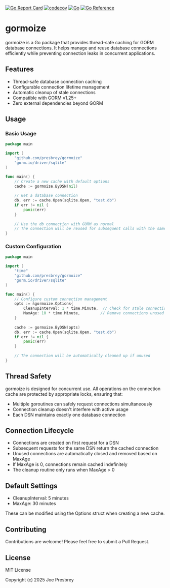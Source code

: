 [![Go Report Card](https://goreportcard.com/badge/github.com/presbrey/gormoize)](https://goreportcard.com/report/github.com/presbrey/gormoize)
[![codecov](https://codecov.io/gh/presbrey/gormoize/graph/badge.svg?token=DOVXA9MJAP)](https://codecov.io/gh/presbrey/gormoize)
[![Go](https://github.com/presbrey/gormoize/actions/workflows/go.yml/badge.svg)](https://github.com/presbrey/gormoize/actions/workflows/go.yml)
[![Go Reference](https://pkg.go.dev/badge/github.com/presbrey/gormoize.svg)](https://pkg.go.dev/github.com/presbrey/gormoize)

# gormoize

gormoize is a Go package that provides thread-safe caching for GORM database connections. It helps manage and reuse database connections efficiently while preventing connection leaks in concurrent applications.

## Features

- Thread-safe database connection caching
- Configurable connection lifetime management
- Automatic cleanup of stale connections
- Compatible with GORM v1.25+
- Zero external dependencies beyond GORM

## Usage

### Basic Usage

```go
package main

import (
    "github.com/presbrey/gormoize"
    "gorm.io/driver/sqlite"
)

func main() {
    // Create a new cache with default options
    cache := gormoize.ByDSN(nil)
    
    // Get a database connection
    db, err := cache.Open(sqlite.Open, "test.db")
    if err != nil {
        panic(err)
    }
    
    // Use the db connection with GORM as normal
    // The connection will be reused for subsequent calls with the same DSN
}
```

### Custom Configuration

```go
package main

import (
    "time"
    "github.com/presbrey/gormoize"
    "gorm.io/driver/sqlite"
)

func main() {
    // Configure custom connection management
    opts := &gormoize.Options{
        CleanupInterval: 1 * time.Minute,  // Check for stale connections every minute
        MaxAge: 10 * time.Minute,         // Remove connections unused for 10 minutes
    }
    
    cache := gormoize.ByDSN(opts)
    db, err := cache.Open(sqlite.Open, "test.db")
    if err != nil {
        panic(err)
    }
    
    // The connection will be automatically cleaned up if unused
}
```

## Thread Safety

gormoize is designed for concurrent use. All operations on the connection cache are protected by appropriate locks, ensuring that:

- Multiple goroutines can safely request connections simultaneously
- Connection cleanup doesn't interfere with active usage
- Each DSN maintains exactly one database connection

## Connection Lifecycle

- Connections are created on first request for a DSN
- Subsequent requests for the same DSN return the cached connection
- Unused connections are automatically closed and removed based on MaxAge
- If MaxAge is 0, connections remain cached indefinitely
- The cleanup routine only runs when MaxAge > 0

## Default Settings

- CleanupInterval: 5 minutes
- MaxAge: 30 minutes

These can be modified using the Options struct when creating a new cache.

## Contributing

Contributions are welcome! Please feel free to submit a Pull Request.

## License

MIT License

Copyright (c) 2025 Joe Presbrey
